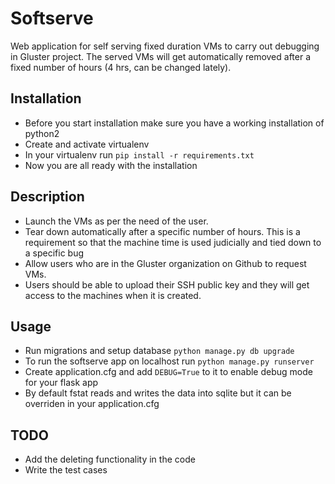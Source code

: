 # Softserve
Web application for self serving fixed duration VMs to carry out debugging in Gluster project. The served VMs will get automatically removed after a fixed number of hours (4 hrs, can be changed lately).

## Installation
* Before you start installation make sure you have a working installation of python2
* Create and activate virtualenv
* In your virtualenv run ```pip install -r requirements.txt```
* Now you are all ready with the installation

## Description
* Launch the VMs as per the need of the user.
* Tear down automatically after a specific number of hours. This is a requirement so that the machine time is used judicially and tied down to a specific bug
* Allow users who are in the Gluster organization on Github to request VMs.
* Users should be able to upload their SSH public key and they will get access to the machines when it is created.

## Usage
* Run migrations and setup database `python manage.py db upgrade`
* To run the softserve app on localhost run `python manage.py runserver`
* Create application.cfg and add `DEBUG=True` to it to enable debug mode for your flask app
* By default fstat reads and writes the data into sqlite but it can be overriden in your application.cfg

## TODO
* Add the deleting functionality in the code
* Write the test cases
